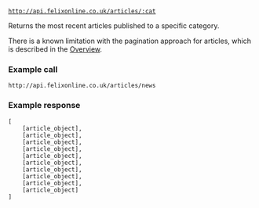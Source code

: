 <code>http://api.felixonline.co.uk/articles/:cat</code>

Returns the most recent articles published to a specific category.

There is a known limitation with the pagination approach for articles, which is described in the [Overview](#overview).

### Example call
`http://api.felixonline.co.uk/articles/news`

### Example response
    [
        [article_object],
        [article_object],
        [article_object],
        [article_object],
        [article_object],
        [article_object],
        [article_object],
        [article_object],
        [article_object],
        [article_object]
    ]
